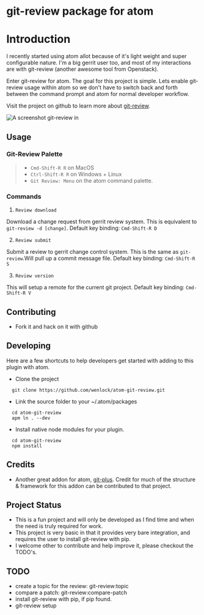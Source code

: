 # git-review package for atom

# Introduction
  I recently started using atom allot because of it's light weight and super configurable nature.  I'm a big gerrit user too, and most of my interactions are with git-review (another awesome tool from Openstack).

  Enter git-review for atom.   The goal for this project is simple.  Lets enable git-review usage within atom so we don't have to switch back and forth between the command prompt and atom for normal developer workflow.

  Visit the project on github to learn more about  [git-review](https://github.com/openstack-infra/git-review).


  ![A screenshot git-review in](https://raw.githubusercontent.com/wenlock/atom-git-review/master/commit.gif)

## Usage

### Git-Review Palette
>- `Cmd-Shift-R R` on MacOS
>- `Ctrl-Shift-R R` on Windows + Linux
>- `Git Review: Menu` on the atom command palette.

### Commands
1. `Review download`

  Download a change request from gerrit review system.  This is equivalent to `git-review -d [change]`.
  Default key binding: `Cmd-Shift-R D`

2. `Review submit`

  Submit a review to gerrit change control system.  This is the same as `git-review`.Will pull up a commit message file.
  Default key binding: `Cmd-Shift-R S`

3. `Review version`

  This will setup a remote for the current git project.
  Default key binding: `Cmd-Shift-R V`

## Contributing

- Fork it and hack on it with github

## Developing
Here are a few shortcuts to help developers get started with adding to this plugin with atom.
- Clone the project
```shell
  git clone https://github.com/wenlock/atom-git-review.git
```
- Link the source folder to your ~/.atom/packages
```shell
  cd atom-git-review
  apm ln . --dev
```
- Install native node modules for your plugin.
```shell
  cd atom-git-review
  npm install
```
## Credits
- Another great addon for atom, [git-plus](https://atom.io/packages/git-plus).  Credit for much of the structure & framework for this addon can be contributed to that project.

## Project Status

- This is a fun project and will only be developed as I find time and when the need is truly required for work.
- This project is very basic in that it provides very bare integration, and requires the user to install git-review with pip.
- I welcome other to contribute and help improve it, please checkout the TODO's.

## TODO
- create a topic for the review: git-review:topic
- compare a patch: git-review:compare-patch
- install git-review with pip, if pip found.
- git-review setup
